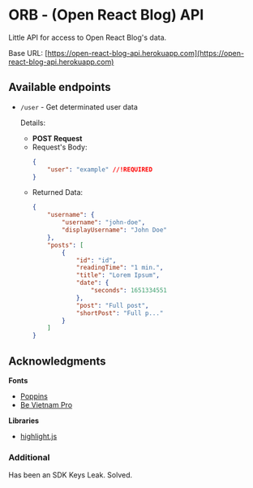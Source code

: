 # ORB - (Open React Blog) API

Little API for access to Open React Blog's data.

Base URL: [https://open-react-blog-api.herokuapp.com](https://open-react-blog-api.herokuapp.com)

## Available endpoints

- `/user` - Get determinated user data
    
    Details:
    - **POST Request**
    - Request's Body:
        ```json
        {
            "user": "example" //!REQUIRED
        }
        ```
    - Returned Data:
        ```json
        {
            "username": {
                "username": "john-doe",
                "displayUsername": "John Doe"
            },
            "posts": [
                {
                    "id": "id",
                    "readingTime": "1 min.",
                    "title": "Lorem Ipsum",
                    "date": {
                        "seconds": 1651334551
                    },
                    "post": "Full post",
                    "shortPost": "Full p..."
                }
            ]
        }
        ```

## Acknowledgments

**Fonts**
- [Poppins](https://fonts.google.com/specimen/Poppins)
- [Be Vietnam Pro](https://fonts.google.com/specimen/Be+Vietnam+Pro)

**Libraries**
- [highlight.js](https://highlightjs.org/)

### Additional
Has been an SDK Keys Leak. Solved.